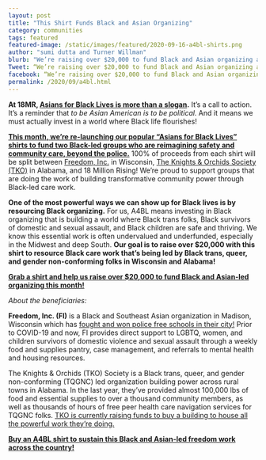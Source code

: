 ```yaml
---
layout: post
title: "This Shirt Funds Black and Asian Organizing"
category: communities
tags: featured
featured-image: /static/images/featured/2020-09-16-a4bl-shirts.png
author: "sumi dutta and Turner Willman"
blurb: "We’re raising over $20,000 to fund Black and Asian organizing across the country."
Tweet: “We’re raising over $20,000 to fund Black and Asian organizing across the country.”
facebook: “We’re raising over $20,000 to fund Black and Asian organizing across the country.”
permalink: /2020/09/a4bl.html
---
```


**At 18MR, [Asians for Black Lives is more than a slogan](https://www.instagram.com/p/CBD8WsyHvmr/).** It’s a call to action. It’s a reminder that *to be Asian American is to be political.* And it means we must actually invest in a world where Black life flourishes!

**[This month, we’re re-launching our popular “Asians for Black Lives” shirts to fund two Black-led groups who are reimagining safety and community care, beyond the police.](https://www.bonfire.com/asians-for-black-lives/)** 100% of proceeds from each shirt will be split between [Freedom, Inc.](https://freedom-inc.org/) in Wisconsin, [The Knights & Orchids Society (TKO)](https://www.tkosociety.com/) in Alabama, and 18 Million Rising! We’re proud to support groups that are doing the work of building transformative community power through Black-led care work.

**One of the most powerful ways we can show up for Black lives is by resourcing Black organizing.** For us, A4BL means investing in Black organizing that is building a world where Black trans folks, Black survivors of domestic and sexual assault, and Black children are safe and thriving. We know this essential work is often undervalued and underfunded, especially in the Midwest and deep South. **Our goal is to raise over $20,000 with this shirt to resource Black care work that’s being led by Black trans, queer, and gender non-conforming folks in Wisconsin and Alabama!**

**[Grab a shirt and help us raise over $20,000 to fund Black and Asian-led organizing this month!](https://www.bonfire.com/asians-for-black-lives/)**

*About the beneficiaries:*

**Freedom, Inc. (FI)** is a Black and Southeast Asian organization in Madison, Wisconsin which has [fought and won police free schools in their city!](https://www.wpr.org/madison-school-board-votes-end-contract-police-department?fbclid=IwAR2id49cXXBX_9k3JftfrNOEnSAYvpYLnhGrXrGJYlrxwmes5X1EKg3IE3A) Prior to COVID-19 and now, FI provides direct support to LGBTQ, women, and children survivors of domestic violence and sexual assault through a weekly food and supplies pantry, case management, and referrals to mental health and housing resources. 

The Knights & Orchids (TKO) Society is a Black trans, queer, and gender non-conforming (TQGNC) led organization building power across rural towns in Alabama. In the last year, they’ve provided almost 100,000 lbs of food and essential supplies to over a thousand community members, as well as thousands of hours of free peer health care navigation services for TQGNC folks. [TKO is currently raising funds to buy a building to house all the powerful work they’re doing.](https://fundly.com/black-sheep-building-fund-innovation-center)

**[Buy an A4BL shirt to sustain this Black and Asian-led freedom work across the country!](https://www.bonfire.com/asians-for-black-lives/)**
